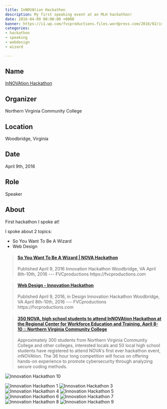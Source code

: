 ```yaml
---
title: InNOVAtion Hackathon
description: My first speaking event at an MLH hackathon!
date: 2016-04-09 00:00:00 +0000
banner: https://i1.wp.com/fvcproductions.files.wordpress.com/2016/02/img_0975.jpg
categories:
- hackathon
- speaking
- webdesign
- wizard

---
```

## Name

[InNOVAtion Hackathon](//novahackathon.org)

## Organizer

Northern Virginia Community College

## Location

Woodbridge, Virginia

## Date

April 9th, 2016

## Role

Speaker

## About

First hackathon I spoke at!

I spoke about 2 topics:

* So You Want To Be A Wizard
* Web Design

<blockquote class="embedly-card"><h4><a href="https://www.slideshare.net/FVCproductions/2016-0409-nova-hackathon-so-you-want-to-be-a-wizard">So You Want To Be A Wizard | NOVA Hackathon</a></h4><p>Published April 9, 2016 Innovation Hackathon Woodbridge, VA April 8th-10th, 2016 --- FVCproductions https://fvcproductions.com</p></blockquote>
<script async src="//cdn.embedly.com/widgets/platform.js" charset="UTF-8"></script>

<blockquote class="embedly-card"><h4><a href="https://www.slideshare.net/FVCproductions/2016-0409-nova-hackathon-web-design">Web Design - Innovation Hackathon</a></h4><p>Published April 9, 2016, in Design Innovation Hackathon Woodbridge, VA April 8th-10th, 2016 --- FVCproductions https://fvcproductions.com</p></blockquote>
<script async src="//cdn.embedly.com/widgets/platform.js" charset="UTF-8"></script>

<blockquote class="embedly-card"><h4><a href="https://www.nvcc.edu/news/media-alerts/nova-hackathon.html">350 NOVA, high school students to attend InNOVAtion Hackathon at the Regional Center for Workforce Education and Training, April 8-10 :: Northern Virginia Community College</a></h4><p>Approximately 300 students from Northern Virginia Community College and other colleges, interested locals and 50 local high school students have registered to attend NOVA's first ever hackathon event, inNOVAtion. The 36 hour long competition will focus on offering hands-on experience to promote cybersecurity through analyzing secure coding methods.</p></blockquote>
<script async src="//cdn.embedly.com/widgets/platform.js" charset="UTF-8"></script>

![Innovation Hackathon 10](https://i.imgur.com/s7aRRJq.png)

![Innovation Hackathon 1](https://i1.wp.com/fvcproductions.files.wordpress.com/2016/02/img_4576.jpg)
![Innovation Hackathon 3](https://i0.wp.com/fvcproductions.files.wordpress.com/2016/02/img_0986.jpg)
![Innovation Hackathon 4](https://i2.wp.com/fvcproductions.files.wordpress.com/2016/02/img_4579.jpg)
![Innovation Hackathon 5](https://i2.wp.com/fvcproductions.files.wordpress.com/2016/02/img_0969.jpg)
![Innovation Hackathon 6](https://i2.wp.com/fvcproductions.files.wordpress.com/2016/06/nova-2.jpg)
![Innovation Hackathon 7](https://i2.wp.com/fvcproductions.files.wordpress.com/2016/06/nova-6.jpg)
![Innovation Hackathon 8](https://i2.wp.com/fvcproductions.files.wordpress.com/2016/06/nova-5.jpg)
![Innovation Hackathon 9](https://i1.wp.com/fvcproductions.files.wordpress.com/2016/02/img_0975.jpg)

